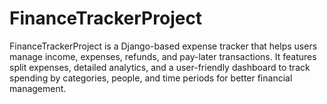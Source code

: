 # FinanceTrackerProject
FinanceTrackerProject is a Django-based expense tracker that helps users manage income, expenses, refunds, and pay-later transactions. It features split expenses, detailed analytics, and a user-friendly dashboard to track spending by categories, people, and time periods for better financial management. 
